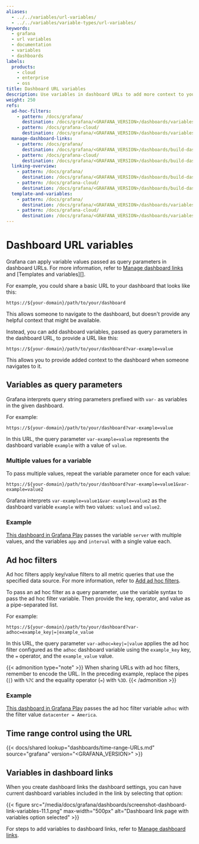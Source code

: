 ```yaml
---
aliases:
  - ../../variables/url-variables/
  - ../../variables/variable-types/url-variables/
keywords:
  - grafana
  - url variables
  - documentation
  - variables
  - dashboards
labels:
  products:
    - cloud
    - enterprise
    - oss
title: Dashboard URL variables
description: Use variables in dashboard URLs to add more context to your links
weight: 250
refs:
  ad-hoc-filters:
    - pattern: /docs/grafana/
      destination: /docs/grafana/<GRAFANA_VERSION>/dashboards/variables/add-template-variables/#add-ad-hoc-filters
    - pattern: /docs/grafana-cloud/
      destination: /docs/grafana/<GRAFANA_VERSION>/dashboards/variables/add-template-variables/#add-ad-hoc-filters
  manage-dashboard-links:
    - pattern: /docs/grafana/
      destination: /docs/grafana/<GRAFANA_VERSION>/dashboards/build-dashboards/manage-dashboard-links/
    - pattern: /docs/grafana-cloud/
      destination: /docs/grafana/<GRAFANA_VERSION>/dashboards/build-dashboards/manage-dashboard-links/
  linking-overview:
    - pattern: /docs/grafana/
      destination: /docs/grafana/<GRAFANA_VERSION>/dashboards/build-dashboards/
    - pattern: /docs/grafana-cloud/
      destination: /docs/grafana/<GRAFANA_VERSION>/dashboards/build-dashboards/
  template-and-variables:
    - pattern: /docs/grafana/
      destination: /docs/grafana/<GRAFANA_VERSION>/dashboards/variables/
    - pattern: /docs/grafana-cloud/
      destination: /docs/grafana/<GRAFANA_VERSION>/dashboards/variables/
---
```


# Dashboard URL variables

Grafana can apply variable values passed as query parameters in dashboard URLs.
For more information, refer to [Manage dashboard links](ref:manage-dashboard-links) and [Templates and variables][].

For example, you could share a basic URL to your dashboard that looks like this:

```
https://${your-domain}/path/to/your/dashboard
```

This allows someone to navigate to the dashboard, but doesn't provide any helpful context that might be available.

Instead, you can add dashboard variables, passed as query parameters in the dashboard URL, to provide a URL like this:

```
https://${your-domain}/path/to/your/dashboard?var-example=value
```

This allows you to provide added context to the dashboard when someone navigates to it.

## Variables as query parameters

Grafana interprets query string parameters prefixed with `var-` as variables in the given dashboard.

For example:

```
https://${your-domain}/path/to/your/dashboard?var-example=value
```

In this URL, the query parameter `var-example=value` represents the dashboard variable `example` with a value of `value`.

### Multiple values for a variable

To pass multiple values, repeat the variable parameter once for each value:

```
https://${your-domain}/path/to/your/dashboard?var-example=value1&var-example=value2
```

Grafana interprets `var-example=value1&var-example=value2` as the dashboard variable `example` with two values: `value1` and `value2`.

### Example

[This dashboard in Grafana Play](https://play.grafana.org/d/000000074/alerting?var-app=backend&var-server=backend_01&var-server=backend_03&var-interval=1h) passes the variable `server` with multiple values, and the variables `app` and `interval` with a single value each.

## Ad hoc filters

Ad hoc filters apply key/value filters to all metric queries that use the specified data source. For more information, refer to [Add ad hoc filters](ref:ad-hoc-filters).

To pass an ad hoc filter as a query parameter, use the variable syntax to pass the ad hoc filter variable. Then provide the key, operator, and value as a pipe-separated list.

For example:

```
https://${your-domain}/path/to/your/dashboard?var-adhoc=example_key|=|example_value
```

In this URL, the query parameter `var-adhoc=key|=|value` applies the ad hoc filter configured as the `adhoc` dashboard variable using the `example_key` key, the `=` operator, and the `example_value` value.

{{< admonition type="note" >}}
When sharing URLs with ad hoc filters, remember to encode the URL. In the preceding example, replace the pipes (`|`) with `%7C` and the equality operator (`=`) with `%3D`.
{{< /admonition >}}

### Example

[This dashboard in Grafana Play](https://play.grafana.org/d/000000002/influxdb-templated?orgId=1&var-datacenter=America&var-host=All&var-summarize=1m&var-adhoc=datacenter%7C%3D%7CAmerica) passes the ad hoc filter variable `adhoc` with the filter value `datacenter = America`.

## Time range control using the URL

{{< docs/shared lookup="dashboards/time-range-URLs.md" source="grafana" version="<GRAFANA_VERSION>" >}}

## Variables in dashboard links

When you create dashboard links the dashboard settings, you can have current dashboard variables included in the link by selecting that option:

{{< figure src="/media/docs/grafana/dashboards/screenshot-dashboard-link-variables-11.1.png" max-width="500px" alt="Dashboard link page with variables option selected" >}}

For steps to add variables to dashboard links, refer to [Manage dashboard links](ref:manage-dashboard-links).
